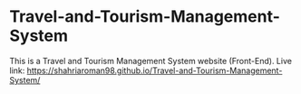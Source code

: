 # Travel-and-Tourism-Management-System
This is a Travel and Tourism Management System website (Front-End).
Live link: https://shahriaroman98.github.io/Travel-and-Tourism-Management-System/

